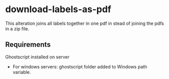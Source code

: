 download-labels-as-pdf
=====================================

This alteration joins all labels together in one pdf in stead of joining the pdfs in a zip file.

Requirements
------------

Ghostscript installed on server
+ For windows servers: ghostscript folder added to Windows path variable.